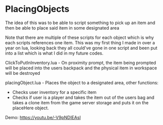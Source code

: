 # PlacingObjects

The idea of this was to be able to script something to pick up an item and then be able to place said item in some designated area

Note that there are multiple of these scripts for each object which is why each scripts references one item. This was my first thing I made in over a year on lua, looking back they all could've gone in one script and been put into a list which is what I did in my future codes.

ClickToPutInInventory.lua - On proximity prompt, the item being prompted will be placed into the users backpack and the physical item in workspace will be destroyed

placingObject.lua - Places the object to a designated area, other functions:
- Checks user inventory for a specific item
- Checks if user is a player and takes the item out of the users bag and takes a clone item from the game server storage and puts it on the placeHere object.

Demo: https://youtu.be/-V9pNDIEAsI
